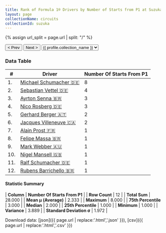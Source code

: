 ```yaml
---
title: Rank of Formula 1® Drivers by Number of Starts from P1 at Suzuka Circuit
layout: page
collectionName: circuits
collectionId: suzuka
---
```


{% assign url_split = page.url | split: "/" %}
<div id="collection-navigation">
<button onclick="selector.options[selector.selectedIndex-1].value && (window.location = selector.options[selector.selectedIndex-1].value);">&lt; Prev</button>
<button onclick="selector.options[selector.selectedIndex+1].value && (window.location = selector.options[selector.selectedIndex+1].value);">Next &gt;</button>
<select id="selector" onchange="this.options[this.selectedIndex].value && (window.location = this.options[this.selectedIndex].value);">
  {% for collectionId in site.data[page.collectionName].refs %}
    {% if collectionId == page.collectionId %}
      {% assign selected = "selected" %}
    {% else %}
      {% assign selected = "" %}
    {% endif %}
    {% assign profile = site.data[page.collectionName][collectionId].profile %}
    <option value="/f1/{{ page.collectionName }}/{{ collectionId }}/{{ url_split[4] }}" {{ selected }}>{{ profile.collection_name }}</option>
  {% endfor %}
</select>
</div>

<canvas id="chart" width="400" height="180"></canvas>
<script>
var data = {
  "labels" : [
    "Michael Schumacher",
    "Sebastian Vettel",
    "Ayrton Senna",
    "Nico Rosberg",
    "Gerhard Berger",
    "Jacques Villeneuve",
    "Alain Prost",
    "Felipe Massa",
    "Mark Webber",
    "Nigel Mansell",
    "Ralf Schumacher",
    "Rubens Barrichello"
  ],
  "datasets" : [
    {
      "label" : "Number Of Starts From P1",
      "data" : [
        8,
        4,
        3,
        3,
        2,
        2,
        1,
        1,
        1,
        1,
        1,
        1
      ],
      "borderColor" : [
        "#1D181E",
        "#1D181E",
        "#1D181E",
        "#1D181E",
        "#1D181E",
        "#1D181E",
        "#1D181E",
        "#1D181E",
        "#1D181E",
        "#1D181E",
        "#1D181E",
        "#1D181E"
      ],
      "borderWidth" : 1,
      "backgroundColor" : [
        "#9C8E8D",
        "#9C8E8D",
        "#9C8E8D",
        "#9C8E8D",
        "#9C8E8D",
        "#9C8E8D",
        "#9C8E8D",
        "#9C8E8D",
        "#9C8E8D",
        "#9C8E8D",
        "#9C8E8D",
        "#9C8E8D"
      ]
    }
  ]
};
var options = {
  legend: {
    display: false
  },
  scales: {
    xAxes: [{
      ticks: {
        beginAtZero: true,
        maxRotation: 180,
        display: window.innerWidth > 800
      }
    }],
    yAxes: [{
      ticks: {
        beginAtZero: true
      }
    }]
  },
  onResize: function(chart, size) {
    chart.options.scales.xAxes[0].ticks.display = size.width > 800;
  }
};
var chart = new Chart("chart", {
    data: data,
    type: 'bar',
    options: options
});
</script>



### Data Table

| # | Driver | Number Of Starts From P1 |
|--|--|--|
| 1. | [Michael Schumacher 🇩🇪](/f1/drivers/michael_schumacher) | 8 |
| 2. | [Sebastian Vettel 🇩🇪](/f1/drivers/vettel) | 4 |
| 3. | [Ayrton Senna 🇧🇷](/f1/drivers/senna) | 3 |
| 4. | [Nico Rosberg 🇩🇪](/f1/drivers/rosberg) | 3 |
| 5. | [Gerhard Berger 🇦🇹](/f1/drivers/berger) | 2 |
| 6. | [Jacques Villeneuve 🇨🇦](/f1/drivers/villeneuve) | 2 |
| 7. | [Alain Prost 🇫🇷](/f1/drivers/prost) | 1 |
| 8. | [Felipe Massa 🇧🇷](/f1/drivers/massa) | 1 |
| 9. | [Mark Webber 🇦🇺](/f1/drivers/webber) | 1 |
| 10. | [Nigel Mansell 🇬🇧](/f1/drivers/mansell) | 1 |
| 11. | [Ralf Schumacher 🇩🇪](/f1/drivers/ralf_schumacher) | 1 |
| 12. | [Rubens Barrichello 🇧🇷](/f1/drivers/barrichello) | 1 |

#### Statistic Summary

| **Column** | **Number Of Starts From P1** |
| **Row Count** | 12 |
| **Total Sum** | 28.000 |
| **Mean μ (Average)** | 2.333 |
| **Maximum** | 8.000 |
| **75th Percentile** | 3.000 |
| **Median** | 2.000 |
| **25th Percentile** | 1.000 |
| **Minimum** | 1.000 |
| **Variance** | 3.889 |
| **Standard Deviation σ** | 1.972 |

Download data: [json]({{ page.url | replace:'.html','.json' }}), [csv]({{ page.url | replace:'.html','.csv' }})
